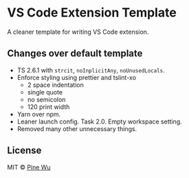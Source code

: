 # VS Code Extension Template

A cleaner template for writing VS Code extension.

## Changes over default template

- TS 2.6.1 with `strcit`, `noInplicitAny`, `noUnusedLocals`.
- Enforce styling using prettier and tslint-xo
  - 2 space indentation
  - single quote
  - no semicolon
  - 120 print width
- Yarn over npm.
- Leaner launch config. Task 2.0. Empty workspace setting.
- Removed many other unnecessary things.

## License

MIT © [Pine Wu](https://github.com/octref) 
